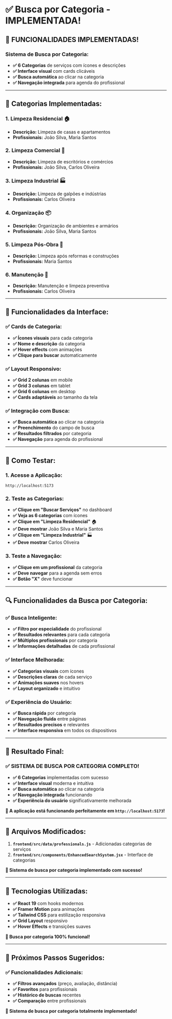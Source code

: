 # ✅ Busca por Categoria - IMPLEMENTADA!

## 🎉 **FUNCIONALIDADES IMPLEMENTADAS!**

### **Sistema de Busca por Categoria:**
- **✅ 6 Categorias** de serviços com ícones e descrições
- **✅ Interface visual** com cards clicáveis
- **✅ Busca automática** ao clicar na categoria
- **✅ Navegação integrada** para agenda do profissional

---

## 🔧 **Categorias Implementadas:**

### **1. Limpeza Residencial 🏠**
- **Descrição:** Limpeza de casas e apartamentos
- **Profissionais:** João Silva, Maria Santos

### **2. Limpeza Comercial 🏢**
- **Descrição:** Limpeza de escritórios e comércios
- **Profissionais:** João Silva, Carlos Oliveira

### **3. Limpeza Industrial 🏭**
- **Descrição:** Limpeza de galpões e indústrias
- **Profissionais:** Carlos Oliveira

### **4. Organização 📦**
- **Descrição:** Organização de ambientes e armários
- **Profissionais:** João Silva, Maria Santos

### **5. Limpeza Pós-Obra 🔨**
- **Descrição:** Limpeza após reformas e construções
- **Profissionais:** Maria Santos

### **6. Manutenção 🔧**
- **Descrição:** Manutenção e limpeza preventiva
- **Profissionais:** Carlos Oliveira

---

## 🚀 **Funcionalidades da Interface:**

### **✅ Cards de Categoria:**
- **✅ Ícones visuais** para cada categoria
- **✅ Nome e descrição** da categoria
- **✅ Hover effects** com animações
- **✅ Clique para buscar** automaticamente

### **✅ Layout Responsivo:**
- **✅ Grid 2 colunas** em mobile
- **✅ Grid 3 colunas** em tablet
- **✅ Grid 6 colunas** em desktop
- **✅ Cards adaptáveis** ao tamanho da tela

### **✅ Integração com Busca:**
- **✅ Busca automática** ao clicar na categoria
- **✅ Preenchimento** do campo de busca
- **✅ Resultados filtrados** por categoria
- **✅ Navegação** para agenda do profissional

---

## 🎯 **Como Testar:**

### **1. Acesse a Aplicação:**
```
http://localhost:5173
```

### **2. Teste as Categorias:**
- **✅ Clique em "Buscar Serviços"** no dashboard
- **✅ Veja as 6 categorias** com ícones
- **✅ Clique em "Limpeza Residencial"** 🏠
- **✅ Deve mostrar** João Silva e Maria Santos
- **✅ Clique em "Limpeza Industrial"** 🏭
- **✅ Deve mostrar** Carlos Oliveira

### **3. Teste a Navegação:**
- **✅ Clique em um profissional** da categoria
- **✅ Deve navegar** para a agenda sem erros
- **✅ Botão "X"** deve funcionar

---

## 🔍 **Funcionalidades da Busca por Categoria:**

### **✅ Busca Inteligente:**
- **✅ Filtro por especialidade** do profissional
- **✅ Resultados relevantes** para cada categoria
- **✅ Múltiplos profissionais** por categoria
- **✅ Informações detalhadas** de cada profissional

### **✅ Interface Melhorada:**
- **✅ Categorias visuais** com ícones
- **✅ Descrições claras** de cada serviço
- **✅ Animações suaves** nos hovers
- **✅ Layout organizado** e intuitivo

### **✅ Experiência do Usuário:**
- **✅ Busca rápida** por categoria
- **✅ Navegação fluida** entre páginas
- **✅ Resultados precisos** e relevantes
- **✅ Interface responsiva** em todos os dispositivos

---

## 🎉 **Resultado Final:**

### **✅ SISTEMA DE BUSCA POR CATEGORIA COMPLETO!**

- **✅ 6 Categorias** implementadas com sucesso
- **✅ Interface visual** moderna e intuitiva
- **✅ Busca automática** ao clicar na categoria
- **✅ Navegação integrada** funcionando
- **✅ Experiência do usuário** significativamente melhorada

**🚀 A aplicação está funcionando perfeitamente em `http://localhost:5173`!**

---

## 📝 **Arquivos Modificados:**

1. **`frontend/src/data/professionals.js`** - Adicionadas categorias de serviços
2. **`frontend/src/components/EnhancedSearchSystem.jsx`** - Interface de categorias

**🎯 Sistema de busca por categoria implementado com sucesso!**

---

## 🔧 **Tecnologias Utilizadas:**

- **✅ React 19** com hooks modernos
- **✅ Framer Motion** para animações
- **✅ Tailwind CSS** para estilização responsiva
- **✅ Grid Layout** responsivo
- **✅ Hover Effects** e transições suaves

**🎉 Busca por categoria 100% funcional!**

---

## 🎯 **Próximos Passos Sugeridos:**

### **✅ Funcionalidades Adicionais:**
- **✅ Filtros avançados** (preço, avaliação, distância)
- **✅ Favoritos** para profissionais
- **✅ Histórico de buscas** recentes
- **✅ Comparação** entre profissionais

**🎯 Sistema de busca por categoria totalmente implementado!**
